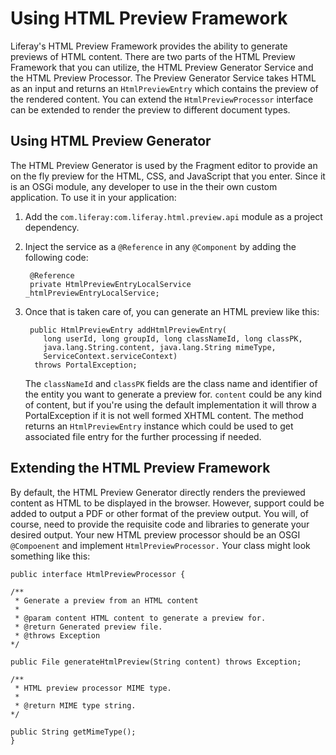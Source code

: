 # Using HTML Preview Framework

Liferay's HTML Preview Framework provides the ability to generate previews of 
HTML content. There are two parts of the HTML Preview Framework that you can
utilize, the HTML Preview Generator Service and the HTML Preview Processor. The 
Preview Generator Service takes HTML as an input and returns an 
`HtmlPreviewEntry` which contains the preview of the rendered content. You can 
extend the `HtmlPreviewProcessor` interface can be extended to render the 
preview to different document types.

## Using HTML Preview Generator

The HTML Preview Generator is used by the Fragment editor to provide an on the 
fly preview for the HTML, CSS, and JavaScript that you enter. Since it is an 
OSGi module, any developer to use in the their own custom application. To use it
in your application:

1. Add the `com.liferay:com.liferay.html.preview.api` module as a project 
    dependency.
    
2. Inject the service as a `@Reference` in any `@Component` by adding the 
    following code:
    
        @Reference
        private HtmlPreviewEntryLocalService _htmlPreviewEntryLocalService;

3. Once that is taken care of, you can generate an HTML preview like this:

        public HtmlPreviewEntry addHtmlPreviewEntry(
           long userId, long groupId, long classNameId, long classPK,
           java.lang.String.content, java.lang.String mimeType,
           ServiceContext.serviceContext)
         throws PortalException;

    The `classNameId` and `classPK` fields are the class name and identifier of 
    the entity you want to generate a preview for. `content` could be any kind 
    of content, but if you're using the default implementation it will throw a 
    PortalException if it is not well formed XHTML content. The method returns 
    an `HtmlPreviewEntry` instance which could be used to get associated file 
    entry for the further processing if needed.

## Extending the HTML Preview Framework

By default, the HTML Preview Generator directly renders the previewed content 
as HTML to be displayed in the browser. However, support could be added to 
output a PDF or other format of the preview output. You will, of course, need 
to provide the requisite code and libraries to generate your desired output. 
Your new HTML preview processor should be an OSGI `@Compoenent` and implement 
`HtmlPreviewProcessor.` Your class might look something like this:

    public interface HtmlPreviewProcessor {

    /**
     * Generate a preview from an HTML content
     *
     * @param content HTML content to generate a preview for.
     * @return Generated preview file.
     * @throws Exception
    */

    public File generateHtmlPreview(String content) throws Exception;

    /**
     * HTML preview processor MIME type.
     *
     * @return MIME type string.
    */

    public String getMimeType();
    }


